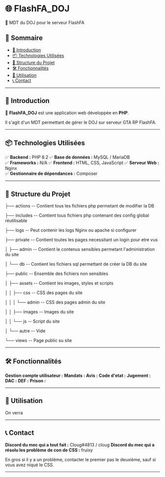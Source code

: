# 🌐 FlashFA_DOJ

🚀 MDT du DOJ pour le serveur FlashFA

## 📖 Sommaire
- [🚀 Introduction](#-introduction)
- [📦 Technologies Utilisées](#-technologies-utilisées)
- [📂 Structure du Projet](#-structure-du-projet)
- [🛠️ Fonctionnalités](#-fonctionnalités)
- [🎯 Utilisation](#-utilisation)
- [📞 Contact](#-contact)

---

## 🚀 Introduction
📌 **FlashFA_DOJ** est une application web développée en **PHP**.  

Il s'agit d'un MDT permettant de gérer le DOJ sur serveur GTA RP FlashFA.

---

## 📦 Technologies Utilisées
✅ **Backend :** PHP 8.2 
✅ **Base de données :** MySQL / MariaDB  
✅ **Frameworks :** N/A
✅ **Frontend :** HTML, CSS, JavaScript
✅ **Serveur Web :** Nginx  
✅ **Gestionnaire de dépendances :** Composer  

---

## 📂 Structure du Projet

├── actions -- Contient tous les fichiers php permetant de modifier la DB

├── includes -- Contient tous fichiers php contenant des config global réutilisable

├── logs -- Peut contenir les logs Nginx ou apache si configurer

├── private -- Contient toutes les pages necessitant un login pour etre vus

│   ├── admin -- Contient le contenus sensibles permetant l'administration du site

│   └── db -- Contient les fichiers sql permettant de créer la DB du site

├── public -- Ensemble des fichiers non sensibles

│   ├── assets -- Contient les images, styles et scripts

│   │   ├── css -- CSS des pages du site

│   │   │   └── admin -- CSS des pages admin du site

│   │   ├── images -- Images du site

│   │   └── js -- Script du site

│   └── autre -- Vide

└── views -- Page public su site

--- 

## 🛠️ Fonctionnalités

**Gestion compte utilisateur :** 
**Mandats :**
**Avis :**
**Code d'etat :**
**Jugement :**
**DAC :**
**DEF :**
**Prison :**

---

## 🎯 Utilisation

On verra

---

## 📞 Contact

**Discord du mec qui a tout fait :** Cloug#4813 / cloug
**Discord du mec qui a résolu les problème de con de CSS :** fruixy

En gros si il y a un problème, contacter le premier pas le deuxième, sauf si vous avez niqué le CSS.

---